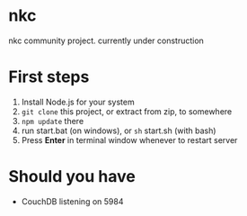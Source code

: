 # nkc
nkc community project.
currently under construction

# First steps
  1. Install Node.js for your system
  2. `git clone` this project, or extract from zip, to somewhere
  3. `npm update` there
  4. run start.bat (on windows), or `sh` start.sh (with bash)
  5. Press **Enter** in terminal window whenever to restart server

# Should you have
  - CouchDB listening on 5984

